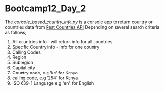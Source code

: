 # Bootcamp12_Day_2

The *console_based_country_info.py* is a console app to return country
or countries data from [Rest Countries API](http://restcountries.eu/)
Depending on several search criteria as follows;
1. All countries info - will return info for all countries
2. Specific Country info - info for one country
3. Calling Codes
4. Region
5. Subregion
6. Capital city
7. Country code, e.g 'ke' for Kenya
8. calling code, e.g '254' for Kenya
9. ISO 639-1 Language e.g 'en', for English